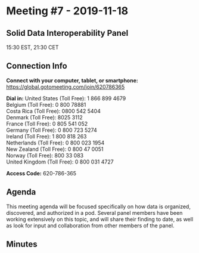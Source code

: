 # Meeting #7 - 2019-11-18
## Solid Data Interoperability Panel
15:30 EST, 21:30 CET

## Connection Info
__Connect with your computer, tablet, or smartphone:__
https://global.gotomeeting.com/join/620786365

__Dial in:__
United States (Toll Free): 1 866 899 4679  
Belgium (Toll Free): 0 800 78881  
Costa Rica (Toll Free): 0800 542 5404  
Denmark (Toll Free): 8025 3112  
France (Toll Free): 0 805 541 052  
Germany (Toll Free): 0 800 723 5274  
Ireland (Toll Free): 1 800 818 263  
Netherlands (Toll Free): 0 800 023 1954  
New Zealand (Toll Free): 0 800 47 0051  
Norway (Toll Free): 800 33 083  
United Kingdom (Toll Free): 0 800 031 4727

__Access Code:__ 620-786-365 

## Agenda

This meeting agenda will be focused specifically on how data is organized, discovered, and authorized in a pod. Several panel members have been working extensively on this topic, and will share their finding to date, as well as look for input and collaboration from other members of the panel.

## Minutes
